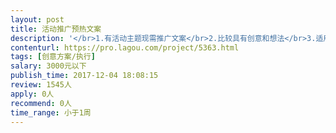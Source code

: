 ```yaml
---                
layout: post       
title: 活动推广预热文案           
description: '</br>1.有活动主题现需推广文案</br>2.比较具有创意和想法</br>3.适用于新媒体的传播</br>'     
contenturl: https://pro.lagou.com/project/5363.html      
tags: [创意方案/执行]            
salary: 3000元以下          
publish_time: 2017-12-04 18:08:15         
review: 1545人                   
apply: 0人                   
recommend: 0人                   
time_range: 小于1周              
---                 
```

